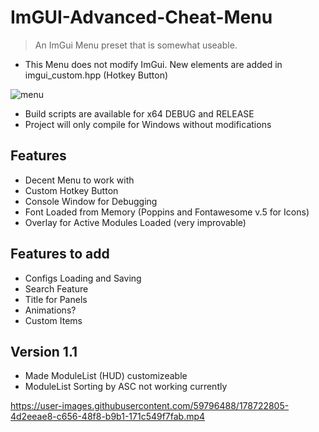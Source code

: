 # ImGUI-Advanced-Cheat-Menu

> An ImGui Menu preset that is somewhat useable.
* This Menu does not modify ImGui. New elements are added in imgui_custom.hpp (Hotkey Button)

![menu](https://user-images.githubusercontent.com/59796488/178153554-7cf12656-7d93-4a7c-b505-10dac9b674fb.png)

* Build scripts are available for x64 DEBUG and RELEASE
* Project will only compile for Windows without modifications

## Features
* Decent Menu to work with
* Custom Hotkey Button
* Console Window for Debugging
* Font Loaded from Memory (Poppins and Fontawesome v.5 for Icons)
* Overlay for Active Modules Loaded (very improvable) 

## Features to add
* Configs Loading and Saving
* Search Feature
* Title for Panels
* Animations?
* Custom Items

## Version 1.1
* Made ModuleList (HUD) customizeable
* ModuleList Sorting by ASC not working currently


https://user-images.githubusercontent.com/59796488/178722805-4d2eeae8-c656-48f8-b9b1-171c549f7fab.mp4

